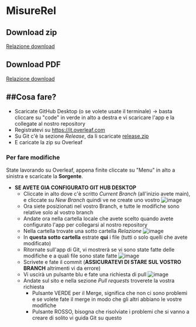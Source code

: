 # MisureRel

## Download zip
[Relazione download](https://github.com/fizzi01/MisureRel/releases/tag/latest)

## Download PDF
[Relazione download](https://github.com/fizzi01/MisureRel/releases/tag/PDF-latest)

##Cosa fare?
---------------------

* Scaricate GitHub Desktop (o se volete usate il terminale) -> basta cliccare su "code" in verde in alto a destra e vi scaricare l'app e la collegate al nostro repository
* Registratevi su https://it.overleaf.com
* Su Git c'è la sezione *Release*, da li scaricate [release.zip](https://github.com/fizzi01/MisureRel/releases/tag/latest)
* E caricate la zip su Overleaf

### Per fare modifiche

State lavorando su Overleaf, appena finite cliccate su "Menu" in alto a sinistra e scaricate la **Sorgente**.

* **SE AVETE GIA CONFIGURATO GIT HUB DESKTOP**
  * Cliccate in alto dove c'è scritto *Current Branch* (all'inizio avete main), e cliccate su *New Branch* quindi ve ne create uno vostro
    ![image](https://github.com/fizzi01/MisureRel/assets/105501091/bd908efd-e447-4056-a7ce-d3516b17da63)
  * Ora siete posizionati nel vostro Branch, e tutte le modifiche sono relative solo al vostro branch
  * Andate ora nella cartella locale che avete scelto quando avete configurato l'app per collegarsi al nostro repository
  * Nella cartella trovate una sotto cartella *Relazione* ![image](https://github.com/fizzi01/MisureRel/assets/105501091/08cbbe65-140e-4396-8966-8543a037292b)
  * In **questa sotto cartella** estrate **qui** i file (tutti o solo quelli che avete modificato)
  * Ritornate sull'app di Git, vi mostrerà se vi sono state fatte delle modifiche e a quali file sono state fatte
  ![image](https://github.com/fizzi01/MisureRel/assets/105501091/c2e7a3b5-0ff9-4533-9bc0-c3103b7fad15)
  * Scrivete e fate il commit (**ASSICURATEVI DI STARE SUL VOSTRO BRANCH** altrimenti vi da errore)
  * Vi uscirà un pulsante blu e fate una richiesta di pull
  ![image](https://github.com/fizzi01/MisureRel/assets/105501091/71351e50-c0f7-4394-8971-bbb8906b588b)
  * Andate sul sito e nella sezione *Pull requests* troverete la vostra richiesta
    * Pulsante VERDE per il Merge, significa che non ci sono problemi e se volete fate il merge in modo che gli altri abbiano le vostre modifiche
    * Pulsante ROSSO, bisogna che risolviate i problemi che si vanno a creare di solito vi guida Git su questo
